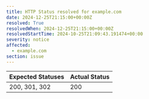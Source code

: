 ```yaml
---
title: HTTP Status resolved for example.com
date: 2024-12-25T21:15:00+00:00Z
resolved: True
resolvedWhen: 2024-12-25T21:15:00+00:00Z
resolvedStartTime: 2024-10-25T21:09:43.191474+00:00
severity: notice
affected:
  - example.com
section: issue
---
```


| Expected Statuses | Actual Status  |
|-------------------|----------------|
| 200, 301, 302 | 200 |
